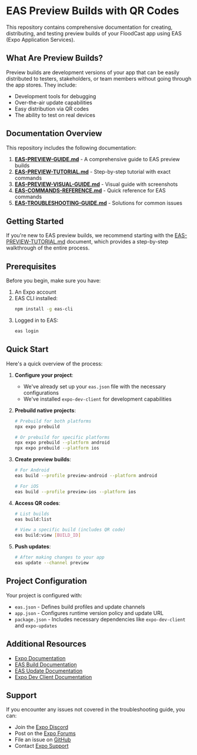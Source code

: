 # EAS Preview Builds with QR Codes

This repository contains comprehensive documentation for creating, distributing, and testing preview builds of your FloodCast app using EAS (Expo Application Services).

## What Are Preview Builds?

Preview builds are development versions of your app that can be easily distributed to testers, stakeholders, or team members without going through the app stores. They include:

- Development tools for debugging
- Over-the-air update capabilities
- Easy distribution via QR codes
- The ability to test on real devices

## Documentation Overview

This repository includes the following documentation:

1. **[EAS-PREVIEW-GUIDE.md](./EAS-PREVIEW-GUIDE.md)** - A comprehensive guide to EAS preview builds
2. **[EAS-PREVIEW-TUTORIAL.md](./EAS-PREVIEW-TUTORIAL.md)** - Step-by-step tutorial with exact commands
3. **[EAS-PREVIEW-VISUAL-GUIDE.md](./EAS-PREVIEW-VISUAL-GUIDE.md)** - Visual guide with screenshots
4. **[EAS-COMMANDS-REFERENCE.md](./EAS-COMMANDS-REFERENCE.md)** - Quick reference for EAS commands
5. **[EAS-TROUBLESHOOTING-GUIDE.md](./EAS-TROUBLESHOOTING-GUIDE.md)** - Solutions for common issues

## Getting Started

If you're new to EAS preview builds, we recommend starting with the [EAS-PREVIEW-TUTORIAL.md](./EAS-PREVIEW-TUTORIAL.md) document, which provides a step-by-step walkthrough of the entire process.

## Prerequisites

Before you begin, make sure you have:

1. An Expo account
2. EAS CLI installed:
   ```bash
   npm install -g eas-cli
   ```
3. Logged in to EAS:
   ```bash
   eas login
   ```

## Quick Start

Here's a quick overview of the process:

1. **Configure your project**:
   - We've already set up your `eas.json` file with the necessary configurations
   - We've installed `expo-dev-client` for development capabilities

2. **Prebuild native projects**:
   ```bash
   # Prebuild for both platforms
   npx expo prebuild

   # Or prebuild for specific platforms
   npx expo prebuild --platform android
   npx expo prebuild --platform ios
   ```

3. **Create preview builds**:
   ```bash
   # For Android
   eas build --profile preview-android --platform android

   # For iOS
   eas build --profile preview-ios --platform ios
   ```

4. **Access QR codes**:
   ```bash
   # List builds
   eas build:list

   # View a specific build (includes QR code)
   eas build:view [BUILD_ID]
   ```

5. **Push updates**:
   ```bash
   # After making changes to your app
   eas update --channel preview
   ```

## Project Configuration

Your project is configured with:

- `eas.json` - Defines build profiles and update channels
- `app.json` - Configures runtime version policy and update URL
- `package.json` - Includes necessary dependencies like `expo-dev-client` and `expo-updates`

## Additional Resources

- [Expo Documentation](https://docs.expo.dev/)
- [EAS Build Documentation](https://docs.expo.dev/build/introduction/)
- [EAS Update Documentation](https://docs.expo.dev/eas-update/introduction/)
- [Expo Dev Client Documentation](https://docs.expo.dev/development/introduction/)

## Support

If you encounter any issues not covered in the troubleshooting guide, you can:

- Join the [Expo Discord](https://chat.expo.dev/)
- Post on the [Expo Forums](https://forums.expo.dev/)
- File an issue on [GitHub](https://github.com/expo/expo/issues)
- Contact [Expo Support](https://expo.dev/support)
